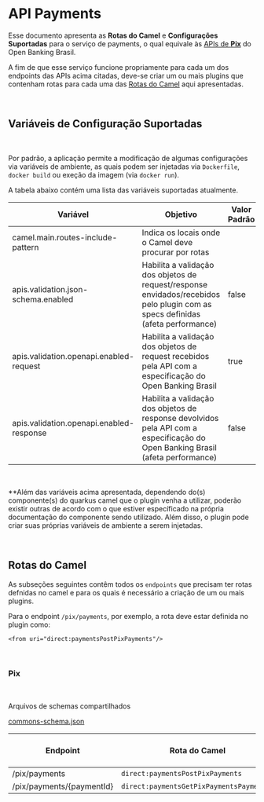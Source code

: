 # API Payments

Esse documento apresenta as **Rotas do Camel** e **Configurações Suportadas** para o serviço de payments, o qual equivale às [APIs de **Pix**](https://openbanking-brasil.github.io/areadesenvolvedor/#fase-3-apis-do-open-banking-brasil-api-pagamentos) do Open Banking Brasil.

A fim de que esse serviço funcione propriamente para cada um dos endpoints das APIs acima citadas, deve-se criar um ou mais plugins que contenham rotas para cada uma das [Rotas do Camel](#rotas-do-camel) aqui apresentadas.

&nbsp;

## Variáveis de Configuração Suportadas

&nbsp;

Por padrão, a aplicação permite a modificação de algumas configurações via variáveis de ambiente, as quais podem ser injetadas via `Dockerfile`, `docker build` ou exeção da imagem (via `docker run`). 

A tabela abaixo contém uma lista das variáveis suportadas atualmente.

| Variável                              | Objetivo                                                              | Valor Padrão |
|---------------------------------------|---------------------------------------------------------------------------------------------------------------------------------|--------------|
| camel.main.routes-include-pattern     | Indica os locais onde o Camel deve procurar por rotas                                                                           |              |
| apis.validation.json-schema.enabled   | Habilita a validação dos objetos de request/response envidados/recebidos pelo plugin com as specs definidas (afeta performance) | false        |
| apis.validation.openapi.enabled-request       | Habilita a validação dos objetos de request recebidos pela API com a especificação do Open Banking Brasil   | true         |
| apis.validation.openapi.enabled-response       | Habilita a validação dos objetos de response devolvidos pela API com a especificação do Open Banking Brasil (afeta performance)   | false         |

&nbsp;

**Além das variáveis acima apresentada, dependendo do(s) componente(s) do quarkus camel que o plugin venha a utilizar, poderão existir outras de acordo com o que estiver específicado na própria documentação do componente sendo utilizado. Além disso, o plugin pode criar suas próprias variáveis de ambiente a serem injetadas.

&nbsp;

## Rotas do Camel

As subseções seguintes contêm todos os `endpoints` que precisam ter rotas defnidas no camel e para os quais é necessário a criação de um ou mais plugins.

Para o endpoint `/pix/payments`, por exemplo, a rota deve estar definida no plugin como:
```
<from uri="direct:paymentsPostPixPayments"/>
```

&nbsp;

### Pix

&nbsp;

Arquivos de schemas compartilhados

[commons-schema.json](schemas/commons-schema.json)

| Endpoint                      | Rota do Camel                                 | Request JSON Schema                                                         | Response JSON Schema                                                          |
|-------------------------------|-----------------------------------------------|-----------------------------------------------------------------------------|-------------------------------------------------------------------------------|
| /pix/payments                 | ```direct:paymentsPostPixPayments```          | [request.json](schemas/paymentsPostPixPayments/request-schema.json)         | [response.json](schemas/paymentsPostPixPayments/response-schema.json)         |
| /pix/payments/\{paymentId\}   | ```direct:paymentsGetPixPaymentsPaymentId```  | [request.json](schemas/paymentsGetPixPaymentsPaymentId/request-schema.json) | [response.json](schemas/paymentsGetPixPaymentsPaymentId/response-schema.json) |